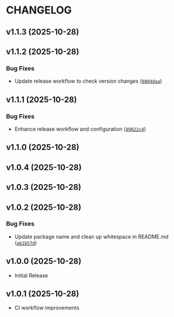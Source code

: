 # CHANGELOG

<!-- version list -->

## v1.1.3 (2025-10-28)


## v1.1.2 (2025-10-28)

### Bug Fixes

- Update release workflow to check version changes
  ([`9884daa`](https://github.com/john-psina/django-monaco-editor/commit/9884daa0ab7e3a810d172e8a204e4a6c8aa278a2))


## v1.1.1 (2025-10-28)

### Bug Fixes

- Enhance release workflow and configuration
  ([`d9022c4`](https://github.com/john-psina/django-monaco-editor/commit/d9022c470d6062f424ec7600d12f75cab62b6c5b))


## v1.1.0 (2025-10-28)


## v1.0.4 (2025-10-28)


## v1.0.3 (2025-10-28)


## v1.0.2 (2025-10-28)

### Bug Fixes

- Update package name and clean up whitespace in README.md
  ([`a61b57d`](https://github.com/john-psina/django-monaco-editor/commit/a61b57dfd787bacf044bbe2a2151f47463295bf4))


## v1.0.0 (2025-10-28)

- Initial Release

## v1.0.1 (2025-10-28)

- CI workflow improvements
